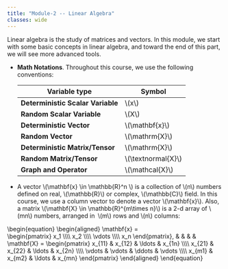 ```yaml
---
title: "Module-2 -- Linear Algebra"
classes: wide
---
```


Linear algebra is the study of matrices and vectors. In this module, we start with some basic concepts in linear algebra, and toward the end of this part, we will see more advanced tools. 

* **Math Notations**. Throughout this course, we use the following conventions:

  |       Variable type       | Symbol             |
   | -------------| ---------------------- |
   | **Deterministic Scalar Variable**   | \\(x\\) |
   | **Random Scalar Variable** | \\(X\\)|
   | **Deterministic Vector** | \\(\mathbf{x}\\)|
   | **Random Vector** | \\(\mathrm{X}\\)|
   | **Deterministic Matrix/Tensor** | \\(\mathrm{X}\\)|
   | **Random Matrix/Tensor** | \\(\textnormal{X}\\)|
   | **Graph and Operator** | \\(\mathcal{X}\\)|

* A vector \\(\mathbf{x} \in \mathbb{R}^n \\) is a collection of \\(n\\) numbers defined on real, \\(\mathbb{R}\\) or complex, \\(\mathbb{C}\\) field. In this course, we use a column vector to denote a vector \\(\mathbf{x}\\). Also, a matrix \\(\mathbf{X} \in \mathbb{R}^{m\times n}\\) is a 2-d array of \\(mn\\) numbers, arranged in \\(m\\) rows and \\(n\\) columns:

\begin{equation}
\begin{aligned}
  \mathbf{x} =  
  \begin{pmatrix}
    x_1 \\\\\\\\
    x_2 \\\\\\\\
    \vdots \\\\\\\\
    x_n
  \end{pmatrix}, & & & &
  \mathbf{X} = 
    \begin{pmatrix}
      x_{11} & x_{12} & \ldots & x_{1n} \\\\\\\\
      x_{21} & x_{22} & \ldots & x_{2n} \\\\\\\\
      \vdots & \vdots & \ddots & \vdots \\\\\\\\
      x_{m1} & x_{m2} & \ldots & x_{mn}
    \end{pmatrix} 
\end{aligned}
\end{equation}
